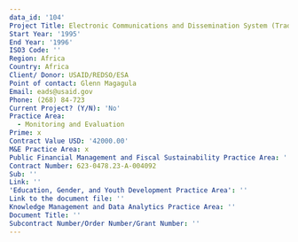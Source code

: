 ```yaml
---
data_id: '104'
Project Title: Electronic Communications and Dissemination System (TradeNet)
Start Year: '1995'
End Year: '1996'
ISO3 Code: ''
Region: Africa
Country: Africa
Client/ Donor: USAID/REDSO/ESA
Point of contact: Glenn Magagula
Email: eads@usaid.gov
Phone: (268) 84-723
Current Project? (Y/N): 'No'
Practice Area:
  - Monitoring and Evaluation
Prime: x
Contract Value USD: '42000.00'
M&E Practice Area: x
Public Financial Management and Fiscal Sustainability Practice Area: ''
Contract Number: 623-0478.23-A-004092
Sub: ''
Link: ''
'Education, Gender, and Youth Development Practice Area': ''
Link to the document file: ''
Knowledge Management and Data Analytics Practice Area: ''
Document Title: ''
Subcontract Number/Order Number/Grant Number: ''
---
```

